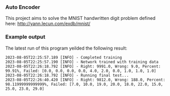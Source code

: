 ### Auto Encoder

This project aims to solve the MNIST handwritten digit problem defined here: http://yann.lecun.com/exdb/mnist/

### Example output

The latest run of this program yeilded the following result:

```
2023-08-05T22:25:57.189 [INFO] - Completed training
2023-08-05T22:25:57.190 [INFO] - Network trained with training data
2023-08-05T22:26:18.792 [INFO] - Right: 9991.0, Wrong: 9.0, Percent: 99.91%, Failed: [0.0, 0.0, 0.0, 0.0, 4.0, 2.0, 0.0, 1.0, 1.0, 1.0]
2023-08-05T22:26:18.792 [INFO] - Running final test...
2023-08-05T22:26:40.420 [INFO] - Right: 9812.0, Wrong: 188.0, Percent: 98.11999999999999%, Failed: [7.0, 10.0, 19.0, 20.0, 18.0, 22.0, 15.0, 25.0, 23.0, 29.0]
```
